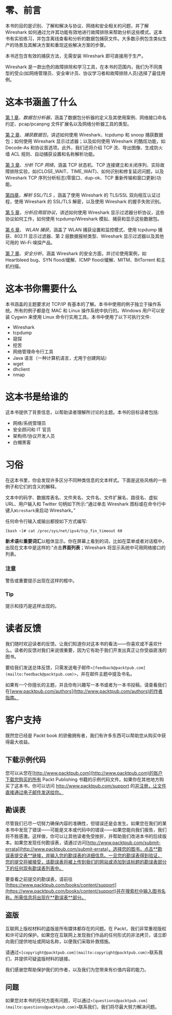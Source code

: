 # 零、前言

本书的目的是识别、了解和解决与协议、网络和安全相关的问题，并了解 Wireshark 如何通过允许其功能有效地进行故障排除来帮助分析这些模式。这本书有实验练习，并包含离线查看和分析的数据包捕获文件。大多数示例包含类似生产的场景及其解决方案和重现这些解决方案的步骤。

本书还包含有效的捕获方法，无需安装 Wireshark 即可直接用于生产。

Wireshark 是一款出色的故障排除和学习工具，在本书的范围内，我们为不同类型的受众(如网络管理员、安全审计员、协议学习者和故障排除人员)选择了最佳用例。

# 这本书涵盖了什么

[第 1 章](part0014_split_000.html#DB7S1-30546b3f1d4045fcb01d610f6dbd3a07 "Chapter 1. Packet Analyzers")、*数据包分析器*，涵盖了数据包分析器的定义及其使用案例、网络接口命名约定、pcap/pcanpng 文件扩展名以及网络分析器工具的类型。

[第 2 章](part0018_split_000.html#H5A42-30546b3f1d4045fcb01d610f6dbd3a07 "Chapter 2. Capturing Packets")、*捕获数据包*，讲述如何使用 Wireshark、tcpdump 和 snoop 捕获数据包；如何使用 Wireshark 显示过滤器；以及如何使用 Wireshark 的酷炫功能，如 Decode-As 和协议首选项。此外，我们还将介绍 TCP 流、导出图像、生成防火墙 ACL 规则、自动捕获设置和名称解析功能。

[第 3 章](part0025_split_000.html#NQU21-30546b3f1d4045fcb01d610f6dbd3a07 "Chapter 3. Analyzing the TCP Network")、*分析 TCP 网络*，涵盖 TCP 状态机、TCP 连接建立和关闭序列、实际故障排除实验，如(CLOSE_WAIT、TIME_WAIT)、如何识别和修复延迟问题，以及 Wireshark TCP 序列分析标志(零窗口、dup-ok、TCP 重新传输和窗口更新)功能。

[第四章](part0035_split_000.html#11C3M1-30546b3f1d4045fcb01d610f6dbd3a07 "Chapter 4. Analyzing SSL/TLS")，*解析 SSL/TLS* ，涵盖了使用 Wireshark 的 TLS/SSL 双向相互认证过程，使用 Wireshark 的 SSL/TLS 解密，以及使用 Wireshark 的握手失败识别。

[第 5 章](part0041_split_000.html#173722-30546b3f1d4045fcb01d610f6dbd3a07 "Chapter 5. Analyzing Application Layer Protocols")，*分析应用层协议*，讲述如何使用 Wireshark 显示过滤器分析协议，这些协议如何工作，如何使用 tcpdump/Wireshark 模拟、捕获和显示这些数据包。

[第 6 章](part0047_split_000.html#1CQAE1-30546b3f1d4045fcb01d610f6dbd3a07 "Chapter 6. WLAN Capturing")、 *WLAN 捕获*，涵盖了 WLAN 捕获设置和监控模式、使用 tcpdump 捕获、802.11 显示过滤器、第 2 层数据报帧类型、Wireshark 显示过滤器以及其他可用的 Wi-Fi 嗅探产品。

[第 7 章](part0051_split_000.html#1GKCM1-30546b3f1d4045fcb01d610f6dbd3a07 "Chapter 7. Security Analysis")、*安全分析*，涵盖 Wireshark 的安全方面，并讨论使用案例，如 Heartbleed bug、SYN flood/缓解、ICMP flood/缓解、MITM、BitTorrent 和主机扫描。

# 这本书你需要什么

本书涵盖的主题要求对 TCP/IP 有基本的了解。本书中使用的例子独立于操作系统。所有的例子都是在 MAC 和 Linux 操作系统中执行的。Windows 用户可以安装 Cygwin 来使用 Linux 命令行实用工具。本书中使用了以下可执行文件:

*   Wireshark
*   tcpdump
*   窥探
*   挖苦
*   网络管理命令行工具
*   Java 语言（一种计算机语言，尤用于创建网站）
*   wget
*   dhclient
*   nmap

# 这本书是给谁的

这本书提供了背景信息，以帮助读者理解所讨论的主题。本书的目标读者包括:

*   网络/系统管理员
*   安全顾问和 IT 官员
*   架构师/协议开发人员
*   白帽黑客

# 习俗

在这本书里，你会发现许多区分不同种类信息的文本样式。下面是这些风格的一些例子和它们的含义的解释。

文本中的码字、数据库表名、文件夹名、文件名、文件扩展名、路径名、虚拟 URL、用户输入和 Twitter 句柄如下所示:“通过单击 Wireshark 图标或在命令行中键入`Wireshark`来启动 Wireshark。”

任何命令行输入或输出都按如下方式编写:

```
[bash ~]# cat /proc/sys/net/ipv4/tcp_fin_timeout 60

```

**新术语**和**重要词汇**以粗体显示。你在屏幕上看到的词，比如在菜单或者对话框中，出现在文本中是这样的:“点击**界面列表**；Wireshark 将显示系统中可用网络接口的列表。

### 注意

警告或重要提示出现在这样的框中。

### Tip

提示和技巧是这样出现的。

# 读者反馈

我们随时欢迎读者的反馈。让我们知道你对这本书的看法——你喜欢或不喜欢什么。读者的反馈对我们来说很重要，因为它有助于我们开发出真正让你受益匪浅的图书。

要给我们发送总体反馈，只需发送电子邮件`<[feedback@packtpub.com](mailto:feedback@packtpub.com)>`，并在邮件主题中提及书名。

如果有一个你擅长的主题，并且你有兴趣写一本书或者为一本书投稿，请查看我们在[www.packtpub.com/authors](http://www.packtpub.com/authors)的作者指南。

# 客户支持

既然您已经是 Packt book 的骄傲拥有者，我们有许多东西可以帮助您从购买中获得最大收益。

## 下载示例代码

您可以从您在[http://www.packtpub.com](http://www.packtpub.com)的账户下载您购买的所有 Packt Publishing 书籍的示例代码文件。如果你在其他地方购买了这本书，你可以访问 http://www.packtpub.com/support 的[并注册，让文件直接通过电子邮件发送给你。](http://www.packtpub.com/support)

## 勘误表

尽管我们已尽一切努力确保内容的准确性，但错误还是会发生。如果您在我们的某本书中发现了错误——可能是文本或代码中的错误——如果您能向我们报告，我们将不胜感激。这样做，你可以让其他读者免受挫折，并帮助我们改进本书的后续版本。如果您发现任何勘误表，请通过访问[http://www.packtpub.com/submit-errata](http://www.packtpub.com/submit-errata)，选择您的图书，点击**勘误表提交表**链接，并输入您的勘误表的详细信息。一旦您的勘误表得到验证，您的提交将被接受，该勘误表将被上传到我们的网站或添加到该标题的勘误表部分下的任何现有勘误表列表中。

要查看之前提交的勘误表，请前往[https://www.packtpub.com/books/content/support](https://www.packtpub.com/books/content/support)并在搜索栏中输入图书名称。所需信息将出现在**勘误表**部分。

## 盗版

互联网上版权材料的盗版是所有媒体都存在的问题。在 Packt，我们非常重视版权和许可证的保护。如果您在互联网上发现我们作品的任何形式的非法拷贝，请立即向我们提供地址或网站名称，以便我们采取补救措施。

请通过`<[copyright@packtpub.com](mailto:copyright@packtpub.com)>`联系我们，并提供可疑盗版材料的链接。

我们感谢您帮助保护我们的作者，以及我们为您带来有价值内容的能力。

## 问题

如果您对本书的任何方面有问题，可以通过`<[questions@packtpub.com](mailto:questions@packtpub.com)>`联系我们，我们将尽最大努力解决问题。